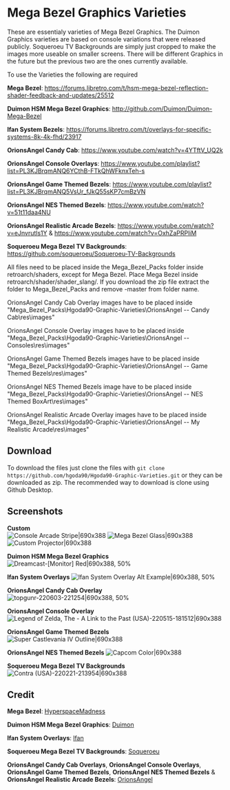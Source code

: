 # Mega Bezel Graphics Varieties
These are essentialy varieties of Mega Bezel Graphics. The Duimon Graphics varieties are based on console variations that were released publicly. Soqueroeu TV Backgrounds are simply just cropped to make the images more useable on smaller screens. There will be different Graphics in the future but the previous two are the ones currently available.

To use the Varieties the following are required

**Mega Bezel**: https://forums.libretro.com/t/hsm-mega-bezel-reflection-shader-feedback-and-updates/25512

**Duimon HSM Mega Bezel Graphics**: http://github.com/Duimon/Duimon-Mega-Bezel

**lfan System Bezels**: https://forums.libretro.com/t/overlays-for-specific-systems-8k-4k-fhd/23917

**OrionsAngel Candy Cab**: https://www.youtube.com/watch?v=4YTftV_UQ2k

**OrionsAngel Console Overlays**: https://www.youtube.com/playlist?list=PL3KJBrqmANQ6YCthB-FTkQhWFknxTeh-s

**OrionsAngel Game Themed Bezels**: https://www.youtube.com/playlist?list=PL3KJBrqmANQ5VsUr_fJkQ55sKP7cmBzVN

**OrionsAngel NES Themed Bezels**: https://www.youtube.com/watch?v=51t11daa4NU

**OrionsAngel Realistic Arcade Bezels**: https://www.youtube.com/watch?v=eJnvrutls1Y & https://www.youtube.com/watch?v=OxhZaPRPliM

**Soqueroeu Mega Bezel TV Backgrounds**: https://github.com/soqueroeu/Soqueroeu-TV-Backgrounds

All files need to be placed inside the Mega_Bezel_Packs folder inside retroarch/shaders, except for Mega Bezel. Place Mega Bezel inside retroarch/shader/shader_slang/. If you download the zip file extract the folder to Mega_Bezel_Packs and remove -master from folder name.

OrionsAngel Candy Cab Overlay images have to be placed inside 
"Mega_Bezel_Packs\Hgoda90-Graphic-Varieties\OrionsAngel -- Candy Cab\res\images"

OrionsAngel Console Overlay images have to be placed inside 
"Mega_Bezel_Packs\Hgoda90-Graphic-Varieties\OrionsAngel -- Consoles\res\images"  

OrionsAngel Game Themed Bezels images have to be placed inside 
"Mega_Bezel_Packs\Hgoda90-Graphic-Varieties\OrionsAngel -- Game Themed Bezels\res\images"

OrionsAngel NES Themed Bezels image have to be placed inside
"Mega_Bezel_Packs\Hgoda90-Graphic-Varieties\OrionsAngel -- NES Themed BoxArt\res\images"

OrionsAngel Realistic Arcade Overlay images have to be placed inside 
"Mega_Bezel_Packs\Hgoda90-Graphic-Varieties\OrionsAngel -- My Realistic Arcade\res\images"  

## Download
To download the files just clone the files with ```git clone https://github.com/hgoda90/Hgoda90-Graphic-Varieties.git``` or they can be downloaded as zip.
The recommended way to download is clone using Github Desktop.

## Screenshots

**Custom**  
![Console Arcade Stripe|690x388](https://forums.libretro.com/uploads/default/optimized/3X/2/d/2d345380d1dec5fa26c5632c225e641685aa0d31_2_345x194.jpeg)
![Mega Bezel Glass|690x388](https://forums.libretro.com/uploads/default/optimized/3X/3/2/3280c59391b64393ebe226458550da1d9cfc7037_2_345x194.jpeg)
![Custom Projector|690x388](https://forums.libretro.com/uploads/default/optimized/3X/5/1/513371bb13b5fd0e39c43f60c6deeedae33da343_2_345x194.jpeg)


**Duimon HSM Mega Bezel Graphics**
![Dreamcast-[Monitor] Red|690x388, 50%](https://forums.libretro.com/uploads/default/original/3X/3/9/3994cfd77018c2f38d546a74f76b1d6ed4162fc8.jpeg)


**lfan System Overlays**
![lfan System Overlay Alt Example|690x388, 50%](https://forums.libretro.com/uploads/default/original/3X/e/2/e2d7c9cef6dccdbc4c5cef73347df6babc283159.jpeg)


**OrionsAngel Candy Cab Overlay**
![topgunr-220603-221254|690x388, 50%](https://forums.libretro.com/uploads/default/original/3X/c/7/c77a709a189b2bc1cff371f6159b76f7e3366e02.jpeg)


**OrionsAngel Console Overlay**
![Legend of Zelda, The - A Link to the Past (USA)-220515-181512|690x388](https://forums.libretro.com/uploads/default/original/3X/6/e/6e33fcedbfbda92edc897da780869051a94f99bb.jpeg)


**OrionsAngel Game Themed Bezels**
![Super Castlevania IV Outline|690x388](https://forums.libretro.com/uploads/default/original/3X/e/f/ef849f73741db77a28bb931e2c5d7d3411ffaca9.jpeg)


**OrionsAngel NES Themed Bezels**
![Capcom Color|690x388](https://forums.libretro.com/uploads/default/original/3X/c/1/c111bbf532a0e1af0283f84229396d862b8a526d.jpeg)


**Soqueroeu Mega Bezel TV Backgrounds**
![Contra (USA)-220221-213954|690x388](https://forums.libretro.com/uploads/default/original/3X/f/5/f582a1956cb06becce04a6a10f751ac764dd1f78.jpeg)


## Credit

**Mega Bezel**: [HyperspaceMadness](https://forums.libretro.com/u/HyperspaceMadness)

**Duimon HSM Mega Bezel Graphics**: [Duimon](https://forums.libretro.com/u/Duimon)

**lfan System Overlays**: [lfan](https://forums.libretro.com/u/lfan)

**Soqueroeu Mega Bezel TV Backgrounds**: [Soqueroeu](https://forums.libretro.com/u/soqueroeu)

**OrionsAngel Candy Cab Overlays**, **OrionsAngel Console Overlays**, **OrionsAngel Game Themed Bezels**, **OrionsAngel NES Themed Bezels** & **OrionsAngel Realistic Arcade Bezels**: [OrionsAngel](https://www.youtube.com/c/OrionsAngel)
